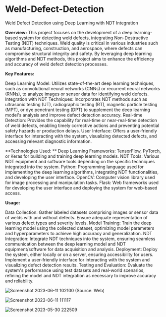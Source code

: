# Weld-Defect-Detection
Weld Defect Detection using Deep Learning with NDT Integration

**Overview:**
This project focuses on the development of a deep learning-based system for detecting weld defects, integrating Non-Destructive Testing (NDT) techniques. Weld quality is critical in various industries such as manufacturing, construction, and aerospace, where defects can compromise structural integrity and safety. By leveraging deep learning algorithms and NDT methods, this project aims to enhance the efficiency and accuracy of weld defect detection processes.

**Key Features:**

Deep Learning Model: Utilizes state-of-the-art deep learning techniques, such as convolutional neural networks (CNNs) or recurrent neural networks (RNNs), to analyze images or sensor data for identifying weld defects.
Integration with NDT Techniques: Incorporates NDT methods such as ultrasonic testing (UT), radiographic testing (RT), magnetic particle testing (MPT), or dye penetrant testing (DPT) to supplement the deep learning model's analysis and improve defect detection accuracy.
Real-time Detection: Provides the capability for real-time or near-real-time detection of weld defects, enabling timely corrective actions and preventing potential safety hazards or production delays.
User Interface: Offers a user-friendly interface for interacting with the system, visualizing detected defects, and accessing relevant diagnostic information.


**Technologies Used:
**
Deep Learning Frameworks: TensorFlow, PyTorch, or Keras for building and training deep learning models.
NDT Tools: Various NDT equipment and software tools depending on the specific techniques integrated into the system.
Python: Programming language used for implementing the deep learning algorithms, integrating NDT functionalities, and developing the user interface.
OpenCV: Computer vision library used for image processing and manipulation tasks.
Flask: Web frameworks used for developing the user interface and deploying the system for web-based access.


**Usage:**

Data Collection: Gather labeled datasets comprising images or sensor data of welds with and without defects. Ensure adequate representation of various defect types and severity levels.
Model Training: Train the deep learning model using the collected dataset, optimizing model parameters and hyperparameters to achieve high accuracy and generalization.
NDT Integration: Integrate NDT techniques into the system, ensuring seamless communication between the deep learning model and NDT equipment/software for data acquisition and analysis.
Deployment: Deploy the system, either locally or on a server, ensuring accessibility for users. Implement a user-friendly interface for interacting with the system and visualizing defect detection results.
Testing and Evaluation: Evaluate the system's performance using test datasets and real-world scenarios, refining the model and NDT integration as necessary to improve accuracy and reliability.




![Screenshot 2023-06-11 102100](https://github.com/MandeepSaluja/Weld-Defect-Detection/assets/118661410/aa01564d-cd2f-46ae-b0f1-44e0e4939256)  (Source: Web)






![Screenshot 2023-06-11 111117](https://github.com/MandeepSaluja/Weld-Defect-Detection/assets/118661410/de27ac3b-0040-4cb8-b77b-66757ebb5888)


![Screenshot 2023-05-30 222509](https://github.com/MandeepSaluja/Weld-Defect-Detection/assets/118661410/27cba222-e752-4efa-b075-4aaa3d9bb4ad)



